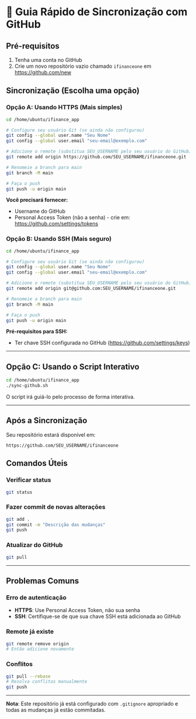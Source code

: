 
# 🚀 Guia Rápido de Sincronização com GitHub

## Pré-requisitos
1. Tenha uma conta no GitHub
2. Crie um novo repositório vazio chamado `ifinanceone` em https://github.com/new

## Sincronização (Escolha uma opção)

### Opção A: Usando HTTPS (Mais simples)
```bash
cd /home/ubuntu/ifinance_app

# Configure seu usuário Git (se ainda não configurou)
git config --global user.name "Seu Nome"
git config --global user.email "seu-email@exemplo.com"

# Adicione o remote (substitua SEU_USERNAME pelo seu usuário do GitHub)
git remote add origin https://github.com/SEU_USERNAME/ifinanceone.git

# Renomeie a branch para main
git branch -M main

# Faça o push
git push -u origin main
```

**Você precisará fornecer:**
- Username do GitHub
- Personal Access Token (não a senha) - crie em: https://github.com/settings/tokens

### Opção B: Usando SSH (Mais seguro)
```bash
cd /home/ubuntu/ifinance_app

# Configure seu usuário Git (se ainda não configurou)
git config --global user.name "Seu Nome"
git config --global user.email "seu-email@exemplo.com"

# Adicione o remote (substitua SEU_USERNAME pelo seu usuário do GitHub)
git remote add origin git@github.com:SEU_USERNAME/ifinanceone.git

# Renomeie a branch para main
git branch -M main

# Faça o push
git push -u origin main
```

**Pré-requisitos para SSH:**
- Ter chave SSH configurada no GitHub (https://github.com/settings/keys)

---

## Opção C: Usando o Script Interativo
```bash
cd /home/ubuntu/ifinance_app
./sync-github.sh
```

O script irá guiá-lo pelo processo de forma interativa.

---

## Após a Sincronização

Seu repositório estará disponível em:
```
https://github.com/SEU_USERNAME/ifinanceone
```

## Comandos Úteis

### Verificar status
```bash
git status
```

### Fazer commit de novas alterações
```bash
git add .
git commit -m "Descrição das mudanças"
git push
```

### Atualizar do GitHub
```bash
git pull
```

---

## Problemas Comuns

### Erro de autenticação
- **HTTPS**: Use Personal Access Token, não sua senha
- **SSH**: Certifique-se de que sua chave SSH está adicionada ao GitHub

### Remote já existe
```bash
git remote remove origin
# Então adicione novamente
```

### Conflitos
```bash
git pull --rebase
# Resolva conflitos manualmente
git push
```

---

**Nota**: Este repositório já está configurado com `.gitignore` apropriado e todas as mudanças já estão commitadas.
